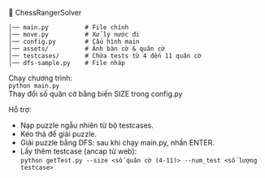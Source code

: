 📂 ChessRangerSolver  
```
│── main.py          # File chính  
│── move.py          # Xử lý nước đi  
│── config.py        # Cấu hình main  
│── assets/          # Ảnh bàn cờ & quân cờ  
│── testcases/       # Chứa tests từ 4 đến 11 quân cờ  
│── dfs-sample.py    # File nháp  
  ```
Chạy chương trình:  
`python main.py`  
Thay đổi số quân cờ bằng biến SIZE trong config.py

Hỗ trợ:  
- Nạp puzzle ngẫu nhiên từ bộ testcases.  
- Kéo thả để giải puzzle.  
- Giải puzzle bằng DFS: sau khi chạy main.py, nhấn ENTER.  
- Lấy thêm testcase (ancap từ web):  
        `python getTest.py --size <số quân cờ (4-11)> --num_test <số lượng testcase>`  

    

